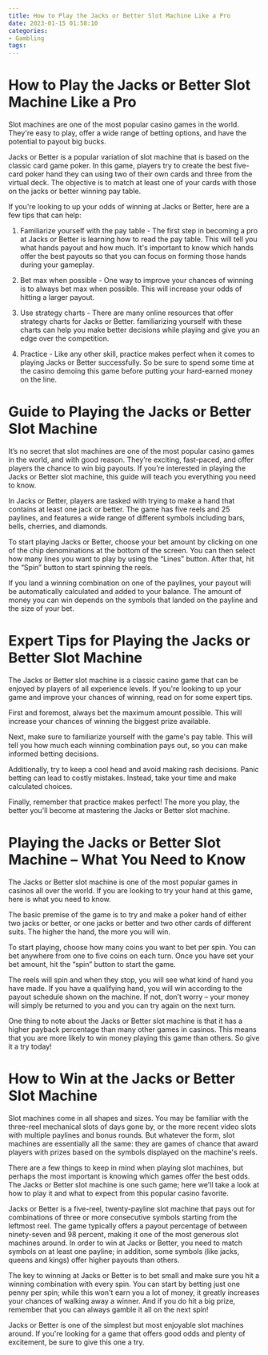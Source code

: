 ```yaml
---
title: How to Play the Jacks or Better Slot Machine Like a Pro
date: 2023-01-15 01:58:10
categories:
- Gambling
tags:
---
```



#  How to Play the Jacks or Better Slot Machine Like a Pro

Slot machines are one of the most popular casino games in the world. They're easy to play, offer a wide range of betting options, and have the potential to payout big bucks.

Jacks or Better is a popular variation of slot machine that is based on the classic card game poker. In this game, players try to create the best five-card poker hand they can using two of their own cards and three from the virtual deck. The objective is to match at least one of your cards with those on the jacks or better winning pay table.

If you're looking to up your odds of winning at Jacks or Better, here are a few tips that can help:

1. Familiarize yourself with the pay table - The first step in becoming a pro at Jacks or Better is learning how to read the pay table. This will tell you what hands payout and how much. It's important to know which hands offer the best payouts so that you can focus on forming those hands during your gameplay.

2. Bet max when possible - One way to improve your chances of winning is to always bet max when possible. This will increase your odds of hitting a larger payout.

3. Use strategy charts - There are many online resources that offer strategy charts for Jacks or Better. familiarizing yourself with these charts can help you make better decisions while playing and give you an edge over the competition.

4. Practice - Like any other skill, practice makes perfect when it comes to playing Jacks or Better successfully. So be sure to spend some time at the casino demoing this game before putting your hard-earned money on the line.

#  Guide to Playing the Jacks or Better Slot Machine

It’s no secret that slot machines are one of the most popular casino games in the world, and with good reason. They’re exciting, fast-paced, and offer players the chance to win big payouts. If you’re interested in playing the Jacks or Better slot machine, this guide will teach you everything you need to know.

In Jacks or Better, players are tasked with trying to make a hand that contains at least one jack or better. The game has five reels and 25 paylines, and features a wide range of different symbols including bars, bells, cherries, and diamonds.

To start playing Jacks or Better, choose your bet amount by clicking on one of the chip denominations at the bottom of the screen. You can then select how many lines you want to play by using the “Lines” button. After that, hit the “Spin” button to start spinning the reels.

If you land a winning combination on one of the paylines, your payout will be automatically calculated and added to your balance. The amount of money you can win depends on the symbols that landed on the payline and the size of your bet.

#  Expert Tips for Playing the Jacks or Better Slot Machine

The Jacks or Better slot machine is a classic casino game that can be enjoyed by players of all experience levels. If you're looking to up your game and improve your chances of winning, read on for some expert tips.

First and foremost, always bet the maximum amount possible. This will increase your chances of winning the biggest prize available.

Next, make sure to familiarize yourself with the game's pay table. This will tell you how much each winning combination pays out, so you can make informed betting decisions.

Additionally, try to keep a cool head and avoid making rash decisions. Panic betting can lead to costly mistakes. Instead, take your time and make calculated choices.

Finally, remember that practice makes perfect! The more you play, the better you'll become at mastering the Jacks or Better slot machine.

#  Playing the Jacks or Better Slot Machine – What You Need to Know

The Jacks or Better slot machine is one of the most popular games in casinos all over the world. If you are looking to try your hand at this game, here is what you need to know.

The basic premise of the game is to try and make a poker hand of either two jacks or better, or one jacks or better and two other cards of different suits. The higher the hand, the more you will win.

To start playing, choose how many coins you want to bet per spin. You can bet anywhere from one to five coins on each turn. Once you have set your bet amount, hit the “spin” button to start the game.

The reels will spin and when they stop, you will see what kind of hand you have made. If you have a qualifying hand, you will win according to the payout schedule shown on the machine. If not, don’t worry – your money will simply be returned to you and you can try again on the next turn.

One thing to note about the Jacks or Better slot machine is that it has a higher payback percentage than many other games in casinos. This means that you are more likely to win money playing this game than others. So give it a try today!

#  How to Win at the Jacks or Better Slot Machine

Slot machines come in all shapes and sizes. You may be familiar with the three-reel mechanical slots of days gone by, or the more recent video slots with multiple paylines and bonus rounds. But whatever the form, slot machines are essentially all the same: they are games of chance that award players with prizes based on the symbols displayed on the machine's reels.

There are a few things to keep in mind when playing slot machines, but perhaps the most important is knowing which games offer the best odds. The Jacks or Better slot machine is one such game; here we'll take a look at how to play it and what to expect from this popular casino favorite.

Jacks or Better is a five-reel, twenty-payline slot machine that pays out for combinations of three or more consecutive symbols starting from the leftmost reel. The game typically offers a payout percentage of between ninety-seven and 98 percent, making it one of the most generous slot machines around. In order to win at Jacks or Better, you need to match symbols on at least one payline; in addition, some symbols (like jacks, queens and kings) offer higher payouts than others.

The key to winning at Jacks or Better is to bet small and make sure you hit a winning combination with every spin. You can start by betting just one penny per spin; while this won't earn you a lot of money, it greatly increases your chances of walking away a winner. And if you do hit a big prize, remember that you can always gamble it all on the next spin!

Jacks or Better is one of the simplest but most enjoyable slot machines around. If you're looking for a game that offers good odds and plenty of excitement, be sure to give this one a try.